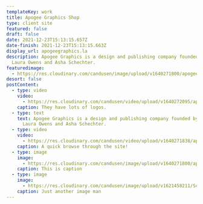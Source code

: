 ```yaml
---
templateKey: work
title: Apogee Graphics Shop
type: client site
featured: false
draft: false
date: 2021-12-23T15:13:15.657Z
date-finish: 2021-12-23T15:13:15.663Z
display_url: apogeegraphics.la
description: Apogee Graphics is a design and publishing company founded by artists
  Laura Owens and Asha Schechter.
featuredimage:
  - https://res.cloudinary.com/candusen/image/upload/v1640271800/apogee_zdup45.jpg
desort: false
postContent:
  - type: video
    video:
      - https://res.cloudinary.com/candusen/video/upload/v1640272095/apogee_logo_fdji7u.mp4
    caption: They have lots of logos.
  - type: text
    text: Apogee Graphics is a design and publishing company founded by artists
      Laura Owens and Asha Schechter.
  - type: video
    video:
      - https://res.cloudinary.com/candusen/video/upload/v1640271838/apogee_sitebrowse_xymhdb.mp4
    caption: A quick browse through the site!
  - type: image
    image:
      - https://res.cloudinary.com/candusen/image/upload/v1640271800/apogee_zdup45.jpg
    caption: This is caption
  - type: image
    image:
      - https://res.cloudinary.com/candusen/image/upload/v1621458211/Screen_Shot_2021-05-19_at_5.03.14_PM_scslq5.png
    caption: Just another image man
---
```

